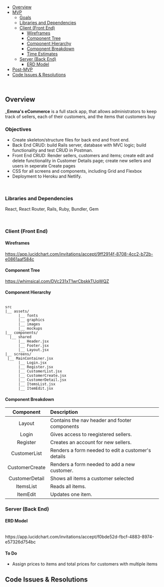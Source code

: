 

- [Overview](#overview)
- [MVP](#mvp)
  - [Goals](#goals)
  - [Libraries and Dependencies](#libraries-and-dependencies)
  - [Client (Front End)](#client-front-end)
    - [Wireframes](#wireframes)
    - [Component Tree](#component-tree)
    - [Component Hierarchy](#component-hierarchy)
    - [Component Breakdown](#component-breakdown)
    - [Time Estimates](#time-estimates)
  - [Server (Back End)](#server-back-end)
    - [ERD Model](#erd-model)
- [Post-MVP](#to-do)
- [Code Issues & Resolutions](#code-issues--resolutions)

<br>

## Overview

_**Emma's eCommerce** is a full stack app, that allows administrators to keep track of sellers, each of their customers, and the items that customers buy


### Objectives

- Create skeleton/structure files for back end and front end.
- Back End CRUD: build Rails server, database with MVC logic; build functionality and test CRUD in Postman.
- Front End CRUD: Render sellers, customers and items; create edit and delete functionality in Customer Details page; create new sellers and users in seperate Create pages
- CSS for all screens and components, including Grid and Flexbox
- Deployment to Heroku and Netlify.
<br>

### Libraries and Dependencies
React, React Router, Rails, Ruby, Bundler, Gem

<br>

### Client (Front End)

#### Wireframes

https://app.lucidchart.com/invitations/accept/9ff2914f-8708-4cc2-b72b-e0861aaf584c

#### Component Tree

https://whimsical.com/DVc231xT1wrCbskkTUqWQZ
#### Component Hierarchy

 

``` structure

src
|__ assets/
      |__ fonts
      |__ graphics
      |__ images
      |__ mockups
|__ components/
  |__ shared
      |__ Header.jsx
      |__ Footer.jsx
      |__ Layout.jsx
|__ screens/
 |__ MainContainer.jsx
      |__ Login.jsx
      |__ Register.jsx
      |__ CustomerList.jsx
      |__ CustomerCreate.jsx
      |__ CustomerDetail.jsx
      |__ ItemsList.jsx
      |__ ItemEdit.jsx

```

#### Component Breakdown


|     Component      |  Description                                            |
|    :----------:    |  :----------------------------------------------------  |
|   Layout           |  Contains the nav header and footer components          |
|   Login            |  Gives access to reegistered sellers.                   |
|   Register         |  Creates an account for new sellers.                    |
|   CustomerList     |  Renders a form needed to edit a customer's details     |
|   CustomerCreate   |  Renders a form needed to add a new customer.           |
|   CustomerDetail   |  Shows all items a customer selected                    |
|   ItemsList        |  Reads all items.                                       |
|   ItemEdit         |  Updates one item.                                      |




### Server (Back End)

#### ERD Model


<br>
https://app.lucidchart.com/invitations/accept/f0bde52d-fbcf-4883-8974-e57326d754bc



#### To Do


- Assign prices to items and total prices for customers with multiple items



## Code Issues & Resolutions

